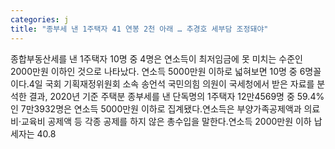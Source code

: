 ```yaml
---
categories: j
title: "종부세 낸 1주택자 41 연봉 2천 아래 … 추경호 세부담 조정돼야"
---
```

종합부동산세를 낸 1주택자 10명 중 4명은 연소득이 최저임금에 못 미치는 수준인 2000만원 이하인 것으로 나타났다. 연소득 5000만원 이하로 넓혀보면 10명 중 6명꼴이다.4일 국회 기획재정위원회 소속 송언석 국민의힘 의원이 국세청에서 받은 자료를 분석한 결과, 2020년 기준 주택분 종부세를 낸 단독명의 1주택자 12만4569명 중 59.4%인 7만3932명은 연소득 5000만원 이하로 집계됐다.연소득은 부양가족공제액과 의료비·교육비 공제액 등 각종 공제를 하지 않은 총수입을 말한다.연소득 2000만원 이하 납세자는 40.8